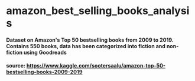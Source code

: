 # amazon_best_selling_books_analysis
#### Dataset on Amazon's Top 50 bestselling books from 2009 to 2019. Contains 550 books, data has been categorized into fiction and non-fiction using Goodreads
#### source: https://www.kaggle.com/sootersaalu/amazon-top-50-bestselling-books-2009-2019
